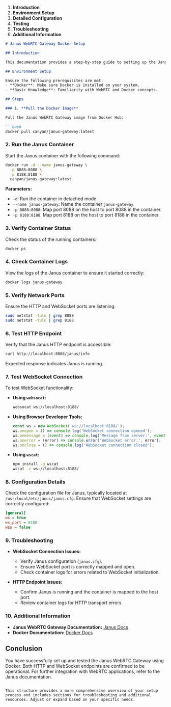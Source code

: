 1. **Introduction**
2. **Environment Setup**
3. **Detailed Configuration**
4. **Testing**
5. **Troubleshooting**
6. **Additional Information**

```markdown
# Janus WebRTC Gateway Docker Setup

## Introduction

This documentation provides a step-by-step guide to setting up the Janus WebRTC Gateway using Docker. It covers pulling the Docker image, running the container, verifying configurations, and testing the setup.

## Environment Setup

Ensure the following prerequisites are met:
- **Docker**: Make sure Docker is installed on your system.
- **Basic Knowledge**: Familiarity with WebRTC and Docker concepts.

## Steps

### 1. **Pull the Docker Image**

Pull the Janus WebRTC Gateway image from Docker Hub:

```bash
docker pull canyan/janus-gateway:latest
```

### 2. **Run the Janus Container**

Start the Janus container with the following command:

```bash
docker run -d --name janus-gateway \
  -p 8088:8088 \
  -p 8188:8188 \
  canyan/janus-gateway:latest
```

**Parameters:**
- `-d`: Run the container in detached mode.
- `--name janus-gateway`: Name the container `janus-gateway`.
- `-p 8088:8088`: Map port 8088 on the host to port 8088 in the container.
- `-p 8188:8188`: Map port 8188 on the host to port 8188 in the container.

### 3. **Verify Container Status**

Check the status of the running containers:

```bash
docker ps
```

### 4. **Check Container Logs**

View the logs of the Janus container to ensure it started correctly:

```bash
docker logs janus-gateway
```

### 5. **Verify Network Ports**

Ensure the HTTP and WebSocket ports are listening:

```bash
sudo netstat -tuln | grep 8088
sudo netstat -tuln | grep 8188
```

### 6. **Test HTTP Endpoint**

Verify that the Janus HTTP endpoint is accessible:

```bash
curl http://localhost:8088/janus/info
```

Expected response indicates Janus is running.

### 7. **Test WebSocket Connection**

To test WebSocket functionality:

- **Using `websocat`:**
  ```bash
  websocat ws://localhost:8188/
  ```

- **Using Browser Developer Tools:**
  ```javascript
  const ws = new WebSocket('ws://localhost:8188/');
  ws.onopen = () => console.log('WebSocket connection opened');
  ws.onmessage = (event) => console.log('Message from server:', event.data);
  ws.onerror = (error) => console.error('WebSocket error:', error);
  ws.onclose = () => console.log('WebSocket connection closed');
  ```

- **Using `wscat`:**
  ```bash
  npm install -g wscat
  wscat -c ws://localhost:8188/
  ```

### 8. **Configuration Details**

Check the configuration file for Janus, typically located at `/usr/local/etc/janus/janus.cfg`. Ensure that WebSocket settings are correctly configured:

```ini
[general]
ws = true
ws_port = 8188
wss = false
```

### 9. **Troubleshooting**

- **WebSocket Connection Issues:**
  - Verify Janus configuration (`janus.cfg`).
  - Ensure WebSocket port is correctly mapped and open.
  - Check container logs for errors related to WebSocket initialization.

- **HTTP Endpoint Issues:**
  - Confirm Janus is running and the container is mapped to the host port.
  - Review container logs for HTTP transport errors.

### 10. **Additional Information**

- **Janus WebRTC Gateway Documentation:** [Janus Docs](https://janus.conf.meetecho.com/docs/)
- **Docker Documentation:** [Docker Docs](https://docs.docker.com/)

## Conclusion

You have successfully set up and tested the Janus WebRTC Gateway using Docker. Both HTTP and WebSocket endpoints are confirmed to be operational. For further integration with WebRTC applications, refer to the Janus documentation.

```

This structure provides a more comprehensive overview of your setup process and includes sections for troubleshooting and additional resources. Adjust or expand based on your specific needs.
